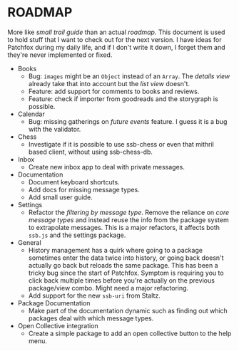 # ROADMAP

More like _small trail guide_ than an actual _roadmap_. This document is used to hold stuff that I want to check out for the next version. I have ideas for Patchfox during my daily life, and if I don't write it down, I forget them and they're never implemented or fixed.

- Books
    - Bug: `images` might be an `Object` instead of an `Array`. The _details view_ already take that into account but the _list view_ doesn't.
    - Feature: add support for comments to books and reviews.
    - Feature: check if importer from goodreads and the storygraph is possible.
- Calendar
    - Bug: missing gatherings on _future events_ feature. I guess it is a bug with the validator.
- Chess
    - Investigate if it is possible to use ssb-chess or even that mithril based client, without using ssb-chess-db.
- Inbox
    - Create new inbox app to deal with private messages.
- Documentation
    - Document keyboard shortcuts.
    - Add docs for missing message types.
    - Add small user guide.
- Settings
    - Refactor the _filtering by message type_. Remove the reliance on _core message types_ and instead reuse the info from the package system to extrapolate messages. This is a major refactors, it affects both `ssb.js` and the settings package.
- General
    - History management has a quirk where going to a package sometimes enter the data twice into history, or going back doesn't actually go back but reloads the same package. This has been a tricky bug since the start of Patchfox. Symptom is requiring you to click back multiple times before you're actually on the previous package/view combo. Might need a major refactoring.
    - Add support for the new `ssb-uri` from Staltz.
- Package Documentation
    - Make part of the documentation dynamic such as finding out which packages deal with which message types.
- Open Collective integration
    - Create a simple package to add an open collective button to the help menu.
